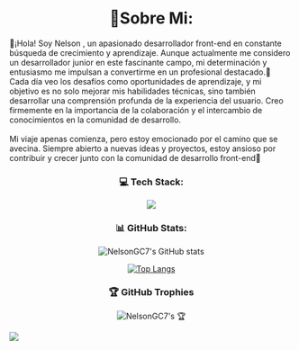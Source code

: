 <h1 align = "center">👋Sobre Mi:</h1>
👾¡Hola! Soy Nelson , un apasionado desarrollador front-end en constante búsqueda de crecimiento y aprendizaje. Aunque actualmente me considero un desarrollador junior en este fascinante campo, mi determinación y entusiasmo me impulsan a convertirme en un profesional destacado.👾<br>Cada día veo los desafíos como oportunidades de aprendizaje, y mi objetivo es no solo mejorar mis habilidades técnicas, sino también desarrollar una comprensión profunda de la experiencia del usuario. Creo firmemente en la importancia de la colaboración y el intercambio de conocimientos en la comunidad de desarrollo.<br><br>Mi viaje apenas comienza, pero estoy emocionado por el camino que se avecina. Siempre abierto a nuevas ideas y proyectos, estoy ansioso por contribuir y crecer junto con la comunidad de desarrollo front-end🚀


<h3 align="center">💻 Tech Stack:</h3>
<p align="center">
  <a href="https://skillicons.dev">
    <img src="https://skillicons.dev/icons?i=js,nodejs,npm,react,vite,express,sqlite,html,css,git,bash,linux,debian,vscode" />
  </a>
</p>

<section align="center">

<h3 align="center">📊 GitHub Stats:</h3>

<figure align="center">
  
  ![NelsonGC7's GitHub stats](https://github-readme-stats.vercel.app/api?username=NelsonGC7&theme=neon&show_icons=true)
  
</figure>

[![Top Langs](https://github-readme-stats.vercel.app/api/top-langs/?username=NelsonGC7&layout=compact)](https://github.com/NelsonGC7/github-readme-stats)

  
</section>


<section align="center">
  <h3 align="center">🏆 GitHub Trophies</h3>

![NelsonGC7's 🏆 ](https://github-profile-trophy.vercel.app/?username=NelsonGC7&theme=radical&no-frame=false&no-bg=true&margin-w=4)

  
</section>


[![](https://visitcount.itsvg.in/api?id=NelsonGC7&icon=4&color=0)](https://visitcount.itsvg.in)

<!-- Proudly created with GPRM ( https://gprm.itsvg.in ) -->
